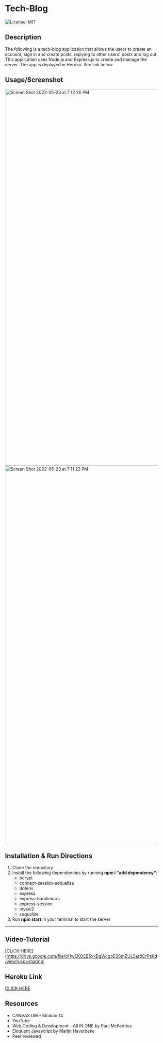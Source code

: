 # Tech-Blog

![License: MIT](https://img.shields.io/badge/License-MIT-yellow.svg)

## Description
The following is a tech-blog application that allows the users to create an account, sign in and create posts, replying to other users' posts and log out.
This application uses Node.js and Express.js to create and manage the server.
The app is deployed in Heroku. See link below.

## Usage/Screenshot
<img width="1237" alt="Screen Shot 2022-05-23 at 7 12 20 PM" src="https://user-images.githubusercontent.com/93743349/169921868-3fc65aa2-2e85-4eff-947f-7c62b7031d68.png">

<img width="1240" alt="Screen Shot 2022-05-23 at 7 11 23 PM" src="https://user-images.githubusercontent.com/93743349/169921992-86983258-46e5-48b0-83ad-3188cc2030ac.png">

## Installation & Run Directions
1. Clone the repository
2. Install the following dependencies by running **npm i "add dependency"**:
    - bcrypt
    - connect-session-sequelize
    - dotenv
    - express
    - express-handlebars
    - express-session
    - mysql2
    - sequelize
3. Run **npm start** in your terminal to start the server

--- 
## Video-Tutorial
[CLICK-HERE] (https://drive.google.com/file/d/1wEKQSB5xxDgWcgoESSmZULSardCrPz8d/view?usp=sharing)
## Heroku Link
[CLICK-HERE](https://desolate-anchorage-43121.herokuapp.com/home)

## Resources
- CANVAS UM - Module 14
- YouTube
- Web Coding & Development - All IN ONE by Paul McFedries
- Eloquent Javascript by Marijn Haverbeke
- Peer reviewed 

 